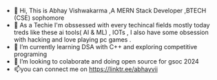- 👋 Hi, This is Abhay Vishwakarma ,A MERN Stack Developer   ,BTECH (CSE) sophomore 
- 👀 As a Techie I'm obssessed with every techincal fields mostly today treds like these ai tools( AI & ML) , IOTs , I also have some obsession with hacking and  love playing pc games .
- 🌱 I’m currently learning   DSA with C++ and exploring  competitive programing 
- 💞️ I’m looking  to colaborate and doing  open source for gsoc 2024
- 📫you can connect me on https://linktr.ee/abhayvii

<!---
abhayv290/abhayv290 is a ✨ special ✨ repository because its `README.md` (this file) appears on your GitHub profile.
You can click the Preview link to take a look at your changes.
--->
